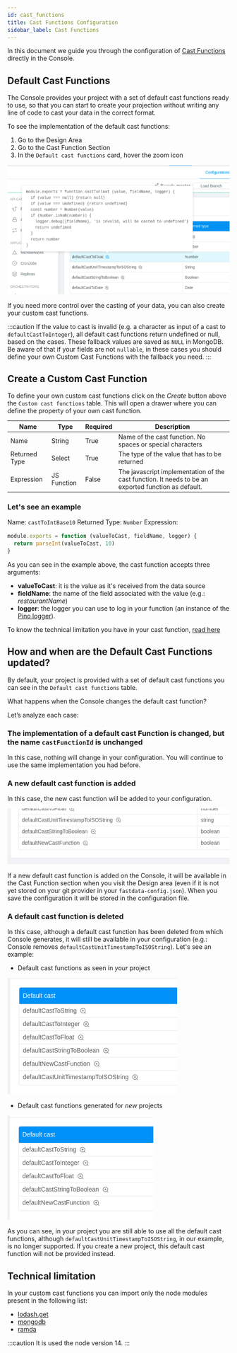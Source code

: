 ```yaml
---
id: cast_functions
title: Cast Functions Configuration
sidebar_label: Cast Functions
---
```


<head>
   <meta name="robots" content="noindex, nofollow" />
</head>

In this document we guide you through the configuration of [Cast Functions](../the_basics.md#cast-function) directly in the Console.

## Default Cast Functions

The Console provides your project with a set of default cast functions ready to use, so that you can start to create your projection without writing any line of code to cast your data in the correct format.

To see the implementation of the default cast functions:

1. Go to the Design Area
2. Go to the Cast Function Section
3. In the `Default cast functions` card, hover the zoom icon


![Default cast functions implementation](../img/fastdata-default-castfunction-zoom.png)

If you need more control over the casting of your data, you can also create your custom cast functions.

:::caution
If the value to cast is invalid (e.g. a character as input of a cast to `defaultCastToInteger`), all default cast functions return undefined or null, based on the cases. These fallback values are saved as `NULL` in MongoDB.  
Be aware of that if your fields are not `nullable`, in these cases you should define your own Custom Cast Functions with the fallback you need.
:::

## Create a Custom Cast Function

To define your own custom cast functions click on the *Create* button above the `Custom cast functions` table. This will open a drawer where you can define the property of your own cast function.

| Name          | Type        | Required | Description                                                                                         |
|---------------|-------------|----------|-----------------------------------------------------------------------------------------------------|
| Name          | String      | True     | Name of the cast function. No spaces or special characters                                          |
| Returned Type | Select      | True     | The type of the value that has to be returned                                                       |
| Expression    | JS Function | False    | The javascript implementation of the cast function. It needs to be an exported function as default. |

### Let's see an example

Name: `castToIntBase10`
Returned Type: `Number`
Expression:

```javascript
module.exports = function (valueToCast, fieldName, logger) {
  return parseInt(valueToCast, 10)
}
```

As you can see in the example above, the cast function accepts three arguments:

- **valueToCast**: it is the value as it's received from the data source
- **fieldName**: the name of the field associated with the value (e.g.: *restaurantName*)
- **logger**: the logger you can use to log in your function (an instance of the [Pino logger](https://github.com/pinojs/pino)).

To know the technical limitation you have in your cast function, [read here](./cast_functions#technical-limitation)

## How and when are the Default Cast Functions updated?

By default, your project is provided with a set of default cast functions you can see in the `Default cast functions` table.

What happens when the Console changes the default cast function?

Let’s analyze each case:

### The implementation of a default cast Function is changed, but the name `castFunctionId` is unchanged

In this case, nothing will change in your configuration. You will continue to use the same implementation you had before.

### A new default cast function is added

In this case, the new cast function will be added to your configuration.

![Fast Data new default castFunction](../img/fastdata-new-default-castfunction.png)

If a new default cast function is added on the Console, it will be available in the Cast Function section when you visit the Design area (even if it is not yet stored on your git provider in your `fastdata-config.json`). When you save the configuration it will be stored in the configuration file.

### A default cast function is deleted

In this case, although a default cast function has been deleted from which Console generates, it will still be available in your configuration (e.g.: Console removes `defaultCastUnitTimestampToISOString`).
Let's see an example:

- Default cast functions as seen in *your* project

![Fast Data with deleted default cast function](../img/fastdata-delete-castfunction-all.png)

- Default cast functions generated for *new* projects

![Fast Data without deleted default castFunction](../img/fastdata-delete-castfunction-without-deleted.png)

As you can see, in your project you are still able to use all the default cast functions, although `defaultCastUnitTimestampToISOString`, in our example, is no longer supported.
If you create a new project, this default cast function will not be provided instead.

## Technical limitation

In your custom cast functions you can import only the node modules present in the following list:

- [lodash.get](https://github.com/lodash/lodash/tree/4.4.2-npm-packages/lodash.get)
- [mongodb](https://github.com/mongodb/mongo/tree/r3.6.0)
- [ramda](https://github.com/ramda/ramda/tree/v0.27.1)

:::caution
It is used the node version 14.
:::
